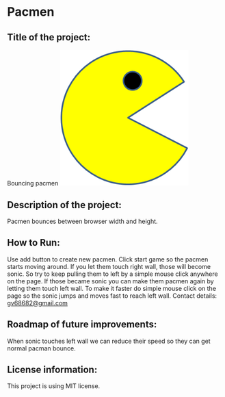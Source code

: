 # Pacmen
## Title of the project: 
Bouncing pacmen
<img src= "pacman1.png" width='300'/>

## Description of the project:
Pacmen bounces between browser width and height.
## How to Run: 
Use add button to create new pacmen. Click start game so the pacmen starts moving around. If you let them touch right wall, those will become sonic. So try to keep pulling them to left by a simple mouse click anywhere on the page. If those became sonic you can make them pacmen again by letting them touch left wall. To make it faster do simple mouse click on the page so the sonic jumps and moves fast to reach left wall.
Contact details: gv68682@gmail.com
## Roadmap of future improvements:
When sonic touches left wall we can reduce their speed so they can get normal pacman bounce.
## License information: 
This project is using MIT license.


